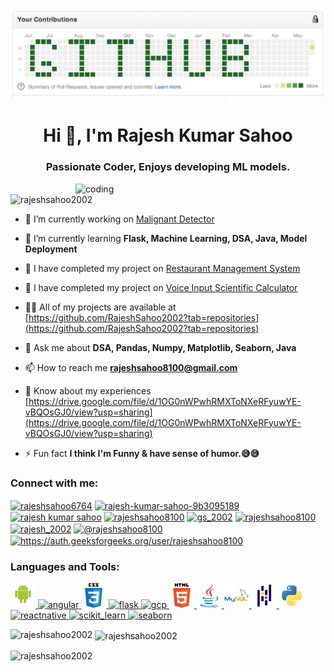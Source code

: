 ![logo](https://github.com/RajeshSahoo2002/RajeshSahoo2002/blob/main/github.png)
<h1 align="center">Hi 👋, I'm Rajesh Kumar Sahoo</h1>
<h3 align="center">Passionate Coder, Enjoys developing ML models.</h3>
<img align="right" alt="coding" width="400" src="https://cdn.dribbble.com/users/1162077/screenshots/3848914/programmer.gif"

<p align="left"> <img src="https://komarev.com/ghpvc/?username=rajeshsahoo2002&label=Profile%20views&color=0e75b6&style=flat" alt="rajeshsahoo2002" /> </p>

- 🔭 I’m currently working on [Malignant Detector](https://github.com/RajeshSahoo2002/MalignantDetector)

- 🌱 I’m currently learning **Flask, Machine Learning, DSA, Java, Model Deployment**

- 👯 I have completed my project on [Restaurant Management System](https://github.com/RajeshSahoo2002/Restraunant_Management_System)

- 🤝 I have completed my project on [Voice Input Scientific Calculator](https://github.com/RajeshSahoo2002/Calculator_App)

- 👨‍💻 All of my projects are available at [https://github.com/RajeshSahoo2002?tab=repositories](https://github.com/RajeshSahoo2002?tab=repositories)

- 💬 Ask me about **DSA, Pandas, Numpy, Matplotlib, Seaborn, Java**

- 📫 How to reach me **rajeshsahoo8100@gmail.com**

- 📄 Know about my experiences [https://drive.google.com/file/d/1OG0nWPwhRMXToNXeRFyuwYE-vBQOsGJ0/view?usp=sharing](https://drive.google.com/file/d/1OG0nWPwhRMXToNXeRFyuwYE-vBQOsGJ0/view?usp=sharing)

- ⚡ Fun fact **I think I'm Funny & have sense of humor.😅😅**

<h3 align="left">Connect with me:</h3>
<p align="left">
<a href="https://twitter.com/rajeshsahoo6764" target="blank"><img align="center" src="https://raw.githubusercontent.com/rahuldkjain/github-profile-readme-generator/master/src/images/icons/Social/twitter.svg" alt="rajeshsahoo6764" height="30" width="40" /></a>
<a href="https://linkedin.com/in/rajesh-kumar-sahoo-9b3095189" target="blank"><img align="center" src="https://raw.githubusercontent.com/rahuldkjain/github-profile-readme-generator/master/src/images/icons/Social/linked-in-alt.svg" alt="rajesh-kumar-sahoo-9b3095189" height="30" width="40" /></a>
<a href="https://kaggle.com/rajesh kumar sahoo" target="blank"><img align="center" src="https://raw.githubusercontent.com/rahuldkjain/github-profile-readme-generator/master/src/images/icons/Social/kaggle.svg" alt="rajesh kumar sahoo" height="30" width="40" /></a>
<a href="https://instagram.com/rajeshsahoo8100" target="blank"><img align="center" src="https://raw.githubusercontent.com/rahuldkjain/github-profile-readme-generator/master/src/images/icons/Social/instagram.svg" alt="rajeshsahoo8100" height="30" width="40" /></a>
<a href="https://www.codechef.com/users/gs_2002" target="blank"><img align="center" src="https://cdn.jsdelivr.net/npm/simple-icons@3.1.0/icons/codechef.svg" alt="gs_2002" height="30" width="40" /></a>
<a href="https://www.hackerrank.com/rajeshsahoo8100" target="blank"><img align="center" src="https://raw.githubusercontent.com/rahuldkjain/github-profile-readme-generator/master/src/images/icons/Social/hackerrank.svg" alt="rajeshsahoo8100" height="30" width="40" /></a>
<a href="https://www.leetcode.com/rajesh_2002" target="blank"><img align="center" src="https://raw.githubusercontent.com/rahuldkjain/github-profile-readme-generator/master/src/images/icons/Social/leet-code.svg" alt="rajesh_2002" height="30" width="40" /></a>
<a href="https://www.hackerearth.com/@rajeshsahoo8100" target="blank"><img align="center" src="https://raw.githubusercontent.com/rahuldkjain/github-profile-readme-generator/master/src/images/icons/Social/hackerearth.svg" alt="@rajeshsahoo8100" height="30" width="40" /></a>
<a href="https://auth.geeksforgeeks.org/user/https://auth.geeksforgeeks.org/user/rajeshsahoo8100" target="blank"><img align="center" src="https://raw.githubusercontent.com/rahuldkjain/github-profile-readme-generator/master/src/images/icons/Social/geeks-for-geeks.svg" alt="https://auth.geeksforgeeks.org/user/rajeshsahoo8100" height="30" width="40" /></a>
</p>

<h3 align="left">Languages and Tools:</h3>
<p align="left"> <a href="https://developer.android.com" target="_blank" rel="noreferrer"> <img src="https://raw.githubusercontent.com/devicons/devicon/master/icons/android/android-original-wordmark.svg" alt="android" width="40" height="40"/> </a> <a href="https://angular.io" target="_blank" rel="noreferrer"> <img src="https://angular.io/assets/images/logos/angular/angular.svg" alt="angular" width="40" height="40"/> </a> <a href="https://www.w3schools.com/css/" target="_blank" rel="noreferrer"> <img src="https://raw.githubusercontent.com/devicons/devicon/master/icons/css3/css3-original-wordmark.svg" alt="css3" width="40" height="40"/> </a> <a href="https://flask.palletsprojects.com/" target="_blank" rel="noreferrer"> <img src="https://www.vectorlogo.zone/logos/pocoo_flask/pocoo_flask-icon.svg" alt="flask" width="40" height="40"/> </a> <a href="https://cloud.google.com" target="_blank" rel="noreferrer"> <img src="https://www.vectorlogo.zone/logos/google_cloud/google_cloud-icon.svg" alt="gcp" width="40" height="40"/> </a> <a href="https://www.w3.org/html/" target="_blank" rel="noreferrer"> <img src="https://raw.githubusercontent.com/devicons/devicon/master/icons/html5/html5-original-wordmark.svg" alt="html5" width="40" height="40"/> </a> <a href="https://www.java.com" target="_blank" rel="noreferrer"> <img src="https://raw.githubusercontent.com/devicons/devicon/master/icons/java/java-original.svg" alt="java" width="40" height="40"/> </a> <a href="https://www.mysql.com/" target="_blank" rel="noreferrer"> <img src="https://raw.githubusercontent.com/devicons/devicon/master/icons/mysql/mysql-original-wordmark.svg" alt="mysql" width="40" height="40"/> </a> <a href="https://pandas.pydata.org/" target="_blank" rel="noreferrer"> <img src="https://raw.githubusercontent.com/devicons/devicon/2ae2a900d2f041da66e950e4d48052658d850630/icons/pandas/pandas-original.svg" alt="pandas" width="40" height="40"/> </a> <a href="https://www.python.org" target="_blank" rel="noreferrer"> <img src="https://raw.githubusercontent.com/devicons/devicon/master/icons/python/python-original.svg" alt="python" width="40" height="40"/> </a> <a href="https://reactnative.dev/" target="_blank" rel="noreferrer"> <img src="https://reactnative.dev/img/header_logo.svg" alt="reactnative" width="40" height="40"/> </a> <a href="https://scikit-learn.org/" target="_blank" rel="noreferrer"> <img src="https://upload.wikimedia.org/wikipedia/commons/0/05/Scikit_learn_logo_small.svg" alt="scikit_learn" width="40" height="40"/> </a> <a href="https://seaborn.pydata.org/" target="_blank" rel="noreferrer"> <img src="https://seaborn.pydata.org/_images/logo-mark-lightbg.svg" alt="seaborn" width="40" height="40"/> </a> </p>

<p><img align="left" src="https://github-readme-stats.vercel.app/api/top-langs?username=rajeshsahoo2002&show_icons=true&locale=en&layout=compact" alt="rajeshsahoo2002" /></p>

<p>&nbsp;<img align="center" src="https://github-readme-stats.vercel.app/api?username=rajeshsahoo2002&show_icons=true&locale=en" alt="rajeshsahoo2002" /></p>

<p><img align="center" src="https://github-readme-streak-stats.herokuapp.com/?user=rajeshsahoo2002&" alt="rajeshsahoo2002" /></p>
